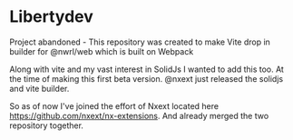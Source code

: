 # Libertydev

Project abandoned - This repository was created to make Vite drop in builder for @nwrl/web which is built on Webpack

Along with vite and my vast interest in SolidJs I wanted to add this too. At the time of making this first beta version. @nxext just released the solidjs and vite builder.

So as of now I've joined the effort of Nxext located here https://github.com/nxext/nx-extensions.  And already merged the two repository together.
